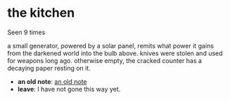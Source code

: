 # the kitchen

Seen 9 times

a small generator, powered by a solar panel, remits what power it gains from the darkened world into the bulb above. knives were stolen and used for weapons long ago. otherwise empty, the cracked counter has a decaying paper resting on it.

- **an old note**: [an old note](an-old-note-N4em7z0.md)
- **leave**: I have not gone this way yet.

